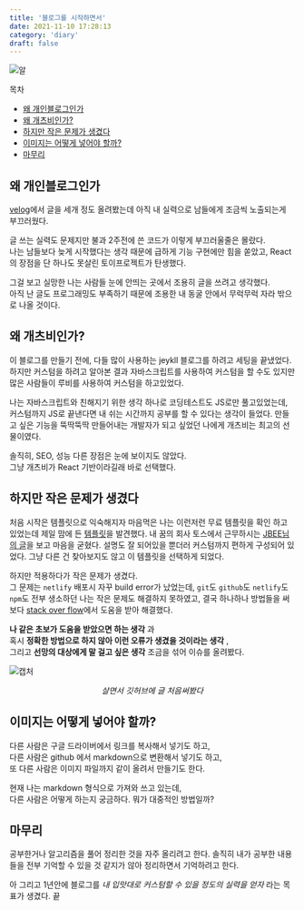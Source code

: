 ```yaml
---
title: '블로그를 시작하면서'
date: 2021-11-10 17:28:13
category: 'diary'
draft: false
---
```


![알](https://user-images.githubusercontent.com/80537765/141080332-da02db10-cd09-46e5-9255-b2ebff86551b.PNG)

목차

- [왜 개인블로그인가](#왜-개인블로그인가)
- [왜 개츠비인가?](#왜-개츠비인가)
- [하지만 작은 문제가 생겼다](#하지만-작은-문제가-생겼다)
- [이미지는 어떻게 넣어야 할까?](#이미지는-어떻게-넣어야-할까)
- [마무리](#마무리)

## 왜 개인블로그인가

[velog](https://velog.io/@gup97)에서 글을 세개 정도 올려봤는데  아직 내 실력으로 남들에게 조금씩 노출되는게 부끄러웠다.  

글 쓰는 실력도 문제지만 불과 2주전에 쓴 코드가 이렇게 부끄러울줄은 몰랐다.  
나는 남들보다 늦게 시작했다는 생각 때문에 급하게 기능 구현에만 힘을 쏟았고, React의 장점을 단 하나도 못살린 토이프로젝트가 탄생했다.

그걸 보고 실망한 나는 사람들 눈에 안띄는 곳에서 조용히 글을 쓰려고 생각했다.  
아직  난 글도 프로그래밍도 부족하기 때문에 조용한 내 동굴 안에서 무럭무럭 자라 밖으로 나올 것이다.  

## 왜 개츠비인가?

이 블로그를 만들기 전에, 다들 많이 사용하는 jeykll 블로그를 하려고 세팅을 끝냈었다.
하지만 커스텀을 하려고 알아본 결과 자바스크립트를 사용하여 커스텀을 할 수도 있지만 많은 사람들이 루비를 사용하여 커스텀을 하고있었다.  

나는 자바스크립트와 친해지기 위한 생각 하나로 코딩테스트도 JS로만 풀고있었는데, 커스텀까지 JS로 끝낸다면 내 쉬는 시간까지 공부를 할 수 있다는 생각이 들었다. 만들고 싶은 기능을 뚝딱뚝딱 만들어내는 개발자가 되고 싶었던 나에게 개츠비는 최고의 선물이였다.

솔직히, SEO, 성능 다른 장점은 눈에 보이지도 않았다.  
그냥 개츠비가 React 기반이라길래 바로 선택했다.

## 하지만 작은 문제가 생겼다

처음 시작은 템플릿으로 익숙해지자 마음먹은 나는 이런저런 무료 템플릿을 확인 하고 있었는데 제일 맘에 든 [템플릿](https://github.com/JaeYeopHan/gatsby-starter-bee)을 발견했다. 내 꿈의 회사 토스에서 근무하시는 [JBEE님의 글](https://jbee.io/etc/intro-new-blog/)을 보고 마음을 굳혔다. 설명도 잘 되어있을 뿐더러 커스텀까지 편하게 구성되어 있었다. 그냥 다른 건 찾아보지도 않고 이 템플릿을 선택하게 되었다.

 하지만 적용하다가 작은 문제가 생겼다.  
 그 문제는 `netlify` 배포시 자꾸 build error가 났었는데, `git`도 `github`도 `netlify`도 `npm`도 전부 생소하던 나는 작은 문제도 해결하지 못하였고, 결국 하나하나 방법들을 써보다 [stack over flow](https://stackoverflow.com/questions/68976148/how-to-fix-this-node-sass-build-error-on-netlify)에서 도움을 받아 해결했다.  

**나 같은 초보가 도움을 받았으면 하는 생각** 과  
 혹시 **정확한 방법으로 하지 않아 이런 오류가 생겼을 것이라는 생각** ,  
그리고 **선망의 대상에게 말 걸고 싶은 생각** 조금을 섞어 이슈를 올려봤다.

![캡처](https://user-images.githubusercontent.com/80537765/141082964-31d0f181-1588-4227-84a2-f1909c1b272a.PNG)<p style="text-align: center;">*살면서 깃허브에 글 처음써봤다*</p>

## 이미지는 어떻게 넣어야 할까?

다른 사람은 구글 드라이버에서 링크를 복사해서 넣기도 하고,  
다른 사람은 github 에서 markdown으로 변환해서 넣기도 하고,  
또 다른 사람은 이미지 파일까지 같이 올려서 만들기도 한다.

현재 나는 markdown 형식으로 가져와 쓰고 있는데,  
다른 사람은 어떻게 하는지 궁금하다. 뭐가 대중적인 방법일까?  

## 마무리

공부한거나 알고리즘을 풀어 정리한 것을 자주 올리려고 한다. 솔직히 내가 공부한 내용들을 전부 기억할 수 있을 것 같지가 않아 정리하면서 기억하려고 한다.  

아 그리고 1년안에 블로그를 *내 입맛대로 커스텀할 수 있을 정도의 실력을 얻자* 라는 목표가 생겼다. 끝
